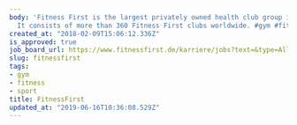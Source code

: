 ```yaml
---
body: 'Fitness First is the largest privately owned health club group in the world.
  It consists of more than 360 Fitness First clubs worldwide. #gym #fitness #sport'
created_at: "2018-02-09T15:06:12.336Z"
is_approved: true
job_board_url: https://www.fitnessfirst.de/karriere/jobs?text=&type=All&location=959
slug: fitnessfirst
tags:
- gym
- fitness
- sport
title: FitnessFirst
updated_at: "2019-06-16T10:36:08.529Z"
---
```

